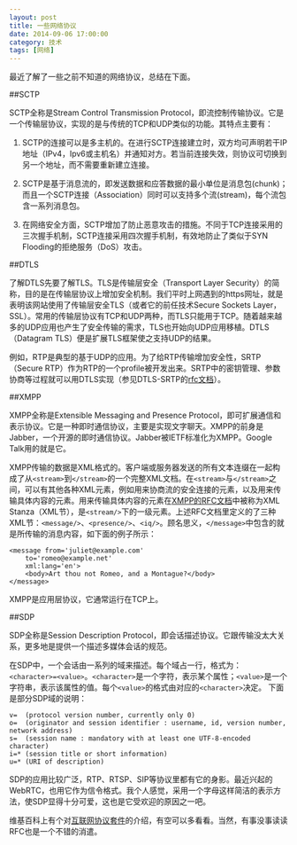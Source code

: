 ```yaml
---
layout: post
title: 一些网络协议
date: 2014-09-06 17:00:00
category: 技术
tags: [网络]
---
```


最近了解了一些之前不知道的网络协议，总结在下面。

<!--more-->

##SCTP

SCTP全称是Stream Control Transmission Protocol，即流控制传输协议。它是一个传输层协议，实现的是与传统的TCP和UDP类似的功能。其特点主要有：

1. SCTP的连接可以是多主机的。在进行SCTP连接建立时，双方均可声明若干IP地址（IPv4，Ipv6或主机名）并通知对方。若当前连接失效，则协议可切换到另一个地址，而不需要重新建立连接。

2. SCTP是基于消息流的，即发送数据和应答数据的最小单位是消息包(chunk)；而且一个SCTP连接（Association）同时可以支持多个流(stream)，每个流包含一系列消息包。

3. 在网络安全方面，SCTP增加了防止恶意攻击的措施。不同于TCP连接采用的三次握手机制，SCTP连接采用四次握手机制，有效地防止了类似于SYN Flooding的拒绝服务（DoS）攻击。

##DTLS

了解DTLS先要了解TLS。TLS是传输层安全（Transport Layer Security）的简称，目的是在传输层协议上增加安全机制。我们平时上网遇到的https网址，就是表明该网站使用了传输层安全TLS（或者它的前任技术Secure Sockets Layer，SSL）。常用的传输层协议有TCP和UDP两种，而TLS只能用于TCP。随着越来越多的UDP应用也产生了安全传输的需求，TLS也开始向UDP应用移植。DTLS（Datagram TLS）便是扩展TLS框架使之支持UDP的结果。

例如，RTP是典型的基于UDP的应用。为了给RTP传输增加安全性，SRTP（Secure RTP）作为RTP的一个profile被开发出来。SRTP中的密钥管理、参数协商等过程就可以用DTLS实现（参见DTLS-SRTP的[rfc文档](http://tools.ietf.org/html/rfc5764)）。

##XMPP

XMPP全称是Extensible Messaging and Presence Protocol，即可扩展通信和表示协议。它是一种即时通信协议，主要是实现文字聊天。XMPP的前身是Jabber，一个开源的即时通信协议。Jabber被IETF标准化为XMPP。Google Talk用的就是它。

XMPP传输的数据是XML格式的。客户端或服务器发送的所有文本连缀在一起构成了从`<stream>`到`</stream>`的一个完整XML文档。在`<stream>`与`</stream>`之间，可以有其他各种XML元素，例如用来协商流的安全连接的元素，以及用来传输具体内容的元素。用来传输具体内容的元素在[XMPP的RFC文档](http://tools.ietf.org/html/rfc3920)中被称为XML Stanza（XML节），是`<stream/>`下的一级元素。上述RFC文档里定义的了三种XML节：`<message/>`、`<presence/>`、`<iq/>`。顾名思义，`</message>`中包含的就是所传输的消息内容，如下面的例子所示：

    <message from='juliet@example.com'
        to='romeo@example.net'
        xml:lang='en'>
        <body>Art thou not Romeo, and a Montague?</body>
    </message>

XMPP是应用层协议，它通常运行在TCP上。

##SDP

SDP全称是Session Description Protocol，即会话描述协议。它跟传输没太大关系，更多地是提供一个描述多媒体会话的规范。

在SDP中，一个会话由一系列的域来描述。每个域占一行，格式为：`<character>=<value>`。`<character>`是一个字符，表示某个属性；`<value>`是一个字符串，表示该属性的值。每个`<value>`的格式由对应的`<character>`决定。
下面是部分SDP域的说明：

    v=  (protocol version number, currently only 0)
    o=  (originator and session identifier : username, id, version number, network address)
    s=  (session name : mandatory with at least one UTF-8-encoded character)
    i=* (session title or short information)
    u=* (URI of description)
    
SDP的应用比较广泛，RTP、RTSP、SIP等协议里都有它的身影。最近兴起的WebRTC，也用它作为信令格式。我个人感觉，采用一个字母这样简洁的表示方法，使SDP显得十分可爱，这也是它受欢迎的原因之一吧。

维基百科上有个对[互联网协议套件](http://en.wikipedia.org/wiki/Internet_protocol_suite)的介绍，有空可以多看看。当然，有事没事读读RFC也是一个不错的消遣。
